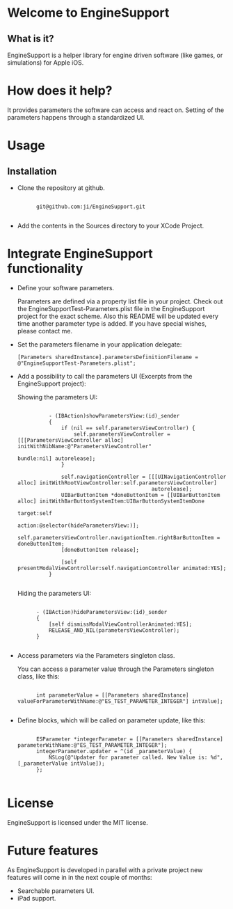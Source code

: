 Welcome to EngineSupport
========================

What is it?
-----------

EngineSupport is a helper library for engine driven software (like games, or simulations) for
Apple iOS.

How does it help?
=================

It provides parameters the software can access and react on. Setting of the parameters happens through
a standardized UI.

Usage
=====
Installation
------------

* Clone the repository at github.

	<pre><code>
		git@github.com:ji/EngineSupport.git
	</code></pre>

* Add the contents in the Sources directory to your XCode Project.

Integrate EngineSupport functionality
=====================================

* Define your software parameters.

	Parameters are defined via a property list file in your project. Check out the 
	EngineSupportTest-Parameters.plist file in the EngineSupport project for the exact scheme.
	Also this README will be updated every time another parameter type is added. If you have
	special wishes, please contact me.
	
* Set the parameters filename in your application delegate:

	<code>[Parameters sharedInstance].parametersDefinitionFilename = @"EngineSupportTest-Parameters.plist";</code>
	
* Add a possibility to call the parameters UI (Excerpts from the EngineSupport project):

	Showing the parameters UI:
	<pre><code>
			- (IBAction)showParametersView:(id)_sender
			{
			    if (nil == self.parametersViewController) {
			        self.parametersViewController = [[[ParametersViewController alloc] initWithNibName:@"ParametersViewController"
			                                                                                    bundle:nil] autorelease];
			    }

			    self.navigationController = [[[UINavigationController alloc] initWithRootViewController:self.parametersViewController] 
			                                 autorelease];
			    UIBarButtonItem *doneButtonItem = [[UIBarButtonItem alloc] initWithBarButtonSystemItem:UIBarButtonSystemItemDone 
			                                                                                    target:self
			                                                                                    action:@selector(hideParametersView:)];
			    self.parametersViewController.navigationItem.rightBarButtonItem = doneButtonItem;
			    [doneButtonItem release];

			    [self presentModalViewController:self.navigationController animated:YES];
			}
	</code></pre>
	Hiding the parameters UI:

	<pre><code>
		- (IBAction)hideParametersView:(id)_sender
		{
		    [self dismissModalViewControllerAnimated:YES];
		    RELEASE_AND_NIL(parametersViewController);
		}
	</code></pre>

* Access parameters via the Parameters singleton class.

	You can access a parameter value through the Parameters singleton class, like this:

	<pre><code>
		int parameterValue = [[Parameters sharedInstance] valueForParameterWithName:@"ES_TEST_PARAMETER_INTEGER"] intValue];
	</code></pre>

* Define blocks, which will be called on parameter update, like this:

	<pre><code>
		ESParameter *integerParameter = [[Parameters sharedInstance] parameterWithName:@"ES_TEST_PARAMETER_INTEGER"];
		integerParameter.updater = ^(id _parameterValue) { 
	        NSLog(@"Updater for parameter called. New Value is: %d", [_parameterValue intValue]); 
	    };
	</code></pre>

License
=======

EngineSupport is licensed under the MIT license.	

Future features
===============

As EngineSupport is developed in parallel with a private project new features will come in in the next couple of months:

* Searchable parameters UI.
* iPad support.
